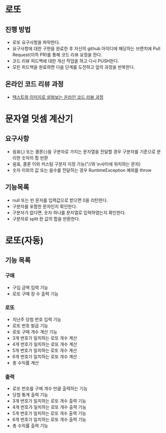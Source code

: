 # 로또
## 진행 방법
* 로또 요구사항을 파악한다.
* 요구사항에 대한 구현을 완료한 후 자신의 github 아이디에 해당하는 브랜치에 Pull Request(이하 PR)를 통해 코드 리뷰 요청을 한다.
* 코드 리뷰 피드백에 대한 개선 작업을 하고 다시 PUSH한다.
* 모든 피드백을 완료하면 다음 단계를 도전하고 앞의 과정을 반복한다.

## 온라인 코드 리뷰 과정
* [텍스트와 이미지로 살펴보는 온라인 코드 리뷰 과정](https://github.com/next-step/nextstep-docs/tree/master/codereview)

# 문자열 덧셈 계산기
## 요구사항
* 쉼표(,) 또는 콜론(:)을 구분자로 가지는 문자열을 전달할 경우 구분자를 기준으로 분리한 숫자의 합 반환
* 쉼표, 콜론 이외 커스텀 구분자 지정 가능("//와 \n사이에 위치하는 문자)
* 숫자 이외의 값 또는 음수를 전달하는 경우 RuntimeException 예외를 throw

## 기능목록
* null 또는 빈 문자를 입력값으로 받으면 0을 리턴한다.
* 구분자를 포함한 문자인지 확인한다.
* 구분자가 없다면, 숫자 하나를 문자열로 입력하였는지 확인한다.
* 구분자로 split 한 값의 합을 반환한다.

# 로또(자동)
## 기능 목록
### 구매
* 구입 금액 입력 기능
* 로또 구매 장 수 출력 기능

### 로또
* 지난주 당첨 번호 입력 기능
* 로또 번호 발급 기능
* 로또 구매 개수 계산 기능
* 3개 번호가 일치하는 로또 개수 계산
* 4개 번호가 일치하는 로또 개수 계산
* 5개 번호가 일치하는 로또 개수 계산
* 6개 번호가 일치하는 로또 개수 계산
* 총 수익률 계산

### 출력
* 로또 번호를 구매 개수 만큼 출력하는 기능
* 당첨 통계 출력 기능
* 3개 번호가 일치하는 로또 개수 출력 기능
* 4개 번호가 일치하는 로또 개수 출력 기능
* 5개 번호가 일치하는 로또 개수 출력 기능
* 6개 번호가 일치하는 로또 개수 출력 기능
* 총 수익률 출력 기능